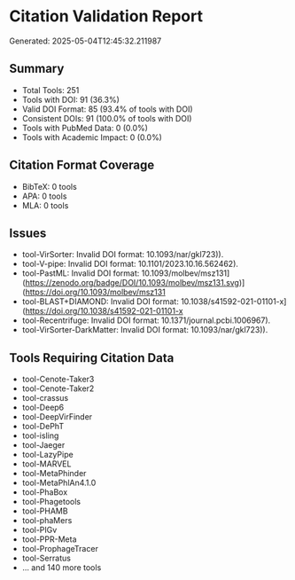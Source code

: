 # Citation Validation Report

Generated: 2025-05-04T12:45:32.211987

## Summary
- Total Tools: 251
- Tools with DOI: 91 (36.3%)
- Valid DOI Format: 85 (93.4% of tools with DOI)
- Consistent DOIs: 91 (100.0% of tools with DOI)
- Tools with PubMed Data: 0 (0.0%)
- Tools with Academic Impact: 0 (0.0%)

## Citation Format Coverage
- BibTeX: 0 tools
- APA: 0 tools
- MLA: 0 tools

## Issues
- tool-VirSorter: Invalid DOI format: 10.1093/nar/gkl723)).
- tool-V-pipe: Invalid DOI format: 10.1101/2023.10.16.562462).
- tool-PastML: Invalid DOI format: 10.1093/molbev/msz131](https://zenodo.org/badge/DOI/10.1093/molbev/msz131.svg)](https://doi.org/10.1093/molbev/msz131
- tool-BLAST+DIAMOND: Invalid DOI format: 10.1038/s41592-021-01101-x](https://doi.org/10.1038/s41592-021-01101-x
- tool-Recentrifuge: Invalid DOI format: 10.1371/journal.pcbi.1006967).
- tool-VirSorter-DarkMatter: Invalid DOI format: 10.1093/nar/gkl723)).

## Tools Requiring Citation Data
- tool-Cenote-Taker3
- tool-Cenote-Taker2
- tool-crassus
- tool-Deep6
- tool-DeepVirFinder
- tool-DePhT
- tool-isling
- tool-Jaeger
- tool-LazyPipe
- tool-MARVEL
- tool-MetaPhinder
- tool-MetaPhlAn4.1.0
- tool-PhaBox
- tool-Phagetools
- tool-PHAMB
- tool-phaMers
- tool-PIGv
- tool-PPR-Meta
- tool-ProphageTracer
- tool-Serratus
- ... and 140 more tools